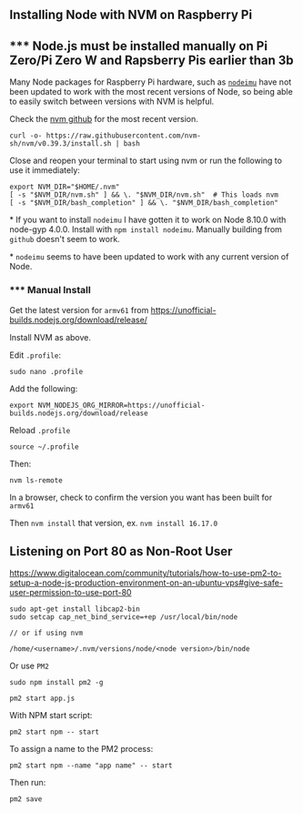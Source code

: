 ## Installing Node with NVM on Raspberry Pi

## *** Node.js must be installed manually on Pi Zero/Pi Zero W and Rapsberry Pis earlier than 3b

Many Node packages for Raspberry Pi hardware, such as [`nodeimu`](https://www.npmjs.com/package/nodeimu) have not been updated to work with the most recent versions of Node, so being able to easily switch between versions with NVM is helpful.

Check the [nvm github](https://github.com/nvm-sh/nvm) for the most recent version.

```
curl -o- https://raw.githubusercontent.com/nvm-sh/nvm/v0.39.3/install.sh | bash
```

Close and reopen your terminal to start using nvm or run the following to use it immediately:

```
export NVM_DIR="$HOME/.nvm"
[ -s "$NVM_DIR/nvm.sh" ] && \. "$NVM_DIR/nvm.sh"  # This loads nvm
[ -s "$NVM_DIR/bash_completion" ] && \. "$NVM_DIR/bash_completion"
```

\* If you want to install `nodeimu` I have gotten it to work on Node 8.10.0 with node-gyp 4.0.0. Install with `npm install nodeimu`. Manually building from `github` doesn't seem to work.

\* `nodeimu` seems to have been updated to work with any current version of Node.

### *** Manual Install

Get the latest version for `armv61` from https://unofficial-builds.nodejs.org/download/release/

Install NVM as above.

Edit `.profile`:

```
sudo nano .profile
```
Add the following:
```
export NVM_NODEJS_ORG_MIRROR=https://unofficial-builds.nodejs.org/download/release
```
Reload `.profile`

```
source ~/.profile
```

Then:
```
nvm ls-remote
```

In a browser, check to confirm the version you want has been built for `armv61`

Then `nvm install` that version, ex. `nvm install 16.17.0`

## Listening on Port 80 as Non-Root User

https://www.digitalocean.com/community/tutorials/how-to-use-pm2-to-setup-a-node-js-production-environment-on-an-ubuntu-vps#give-safe-user-permission-to-use-port-80

```
sudo apt-get install libcap2-bin
sudo setcap cap_net_bind_service=+ep /usr/local/bin/node

// or if using nvm

/home/<username>/.nvm/versions/node/<node version>/bin/node
```

Or use `PM2`

```
sudo npm install pm2 -g

pm2 start app.js
```

With NPM start script:

```
pm2 start npm -- start
```

To assign a name to the PM2 process:

```
pm2 start npm --name "app name" -- start
```

Then run:

```
pm2 save
```
